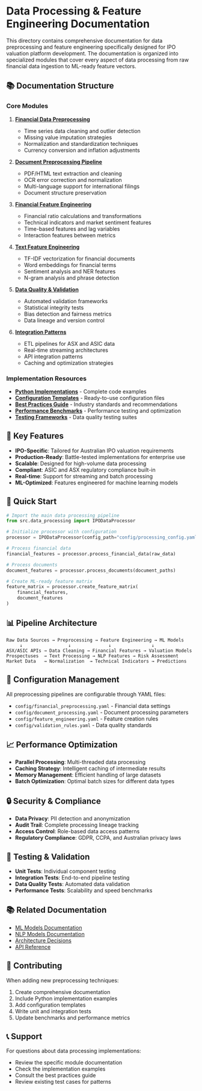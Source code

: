 # Data Processing & Feature Engineering Documentation

This directory contains comprehensive documentation for data preprocessing and feature engineering specifically designed for IPO valuation platform development. The documentation is organized into specialized modules that cover every aspect of data processing from raw financial data ingestion to ML-ready feature vectors.

## 📚 Documentation Structure

### Core Modules

1. **[Financial Data Preprocessing](./01_financial_data_preprocessing.md)**
   - Time series data cleaning and outlier detection
   - Missing value imputation strategies
   - Normalization and standardization techniques
   - Currency conversion and inflation adjustments

2. **[Document Preprocessing Pipeline](./02_document_preprocessing.md)**
   - PDF/HTML text extraction and cleaning
   - OCR error correction and normalization
   - Multi-language support for international filings
   - Document structure preservation

3. **[Financial Feature Engineering](./03_financial_feature_engineering.md)**
   - Financial ratio calculations and transformations
   - Technical indicators and market sentiment features
   - Time-based features and lag variables
   - Interaction features between metrics

4. **[Text Feature Engineering](./04_text_feature_engineering.md)**
   - TF-IDF vectorization for financial documents
   - Word embeddings for financial terms
   - Sentiment analysis and NER features
   - N-gram analysis and phrase detection

5. **[Data Quality & Validation](./05_data_quality_validation.md)**
   - Automated validation frameworks
   - Statistical integrity tests
   - Bias detection and fairness metrics
   - Data lineage and version control

6. **[Integration Patterns](./06_integration_patterns.md)**
   - ETL pipelines for ASX and ASIC data
   - Real-time streaming architectures
   - API integration patterns
   - Caching and optimization strategies

### Implementation Resources

- **[Python Implementations](./implementations/)** - Complete code examples
- **[Configuration Templates](./config/)** - Ready-to-use configuration files
- **[Best Practices Guide](./best_practices.md)** - Industry standards and recommendations
- **[Performance Benchmarks](./benchmarks/)** - Performance testing and optimization
- **[Testing Frameworks](./testing/)** - Data quality testing suites

## 🎯 Key Features

- **IPO-Specific**: Tailored for Australian IPO valuation requirements
- **Production-Ready**: Battle-tested implementations for enterprise use
- **Scalable**: Designed for high-volume data processing
- **Compliant**: ASIC and ASX regulatory compliance built-in
- **Real-time**: Support for streaming and batch processing
- **ML-Optimized**: Features engineered for machine learning models

## 🚀 Quick Start

```python
# Import the main data processing pipeline
from src.data_processing import IPODataProcessor

# Initialize processor with configuration
processor = IPODataProcessor(config_path="config/processing_config.yaml")

# Process financial data
financial_features = processor.process_financial_data(raw_data)

# Process documents
document_features = processor.process_documents(document_paths)

# Create ML-ready feature matrix
feature_matrix = processor.create_feature_matrix(
    financial_features, 
    document_features
)
```

## 📊 Pipeline Architecture

```
Raw Data Sources → Preprocessing → Feature Engineering → ML Models
     ↓                 ↓              ↓               ↓
ASX/ASIC APIs → Data Cleaning → Financial Features → Valuation Models
Prospectuses  → Text Processing → NLP Features → Risk Assessment
Market Data   → Normalization  → Technical Indicators → Predictions
```

## 🔧 Configuration Management

All preprocessing pipelines are configurable through YAML files:

- `config/financial_preprocessing.yaml` - Financial data settings
- `config/document_processing.yaml` - Document processing parameters
- `config/feature_engineering.yaml` - Feature creation rules
- `config/validation_rules.yaml` - Data quality standards

## 📈 Performance Optimization

- **Parallel Processing**: Multi-threaded data processing
- **Caching Strategy**: Intelligent caching of intermediate results
- **Memory Management**: Efficient handling of large datasets
- **Batch Optimization**: Optimal batch sizes for different data types

## 🔒 Security & Compliance

- **Data Privacy**: PII detection and anonymization
- **Audit Trail**: Complete processing lineage tracking
- **Access Control**: Role-based data access patterns
- **Regulatory Compliance**: GDPR, CCPA, and Australian privacy laws

## 🧪 Testing & Validation

- **Unit Tests**: Individual component testing
- **Integration Tests**: End-to-end pipeline testing
- **Data Quality Tests**: Automated data validation
- **Performance Tests**: Scalability and speed benchmarks

## 📚 Related Documentation

- [ML Models Documentation](../ml-models/README.md)
- [NLP Models Documentation](../nlp-models/README.md)
- [Architecture Decisions](../../architecture-decisions/)
- [API Reference](../../api-reference/)

## 🤝 Contributing

When adding new preprocessing techniques:

1. Create comprehensive documentation
2. Include Python implementation examples
3. Add configuration templates
4. Write unit and integration tests
5. Update benchmarks and performance metrics

## 📞 Support

For questions about data processing implementations:

- Review the specific module documentation
- Check the implementation examples
- Consult the best practices guide
- Review existing test cases for patterns